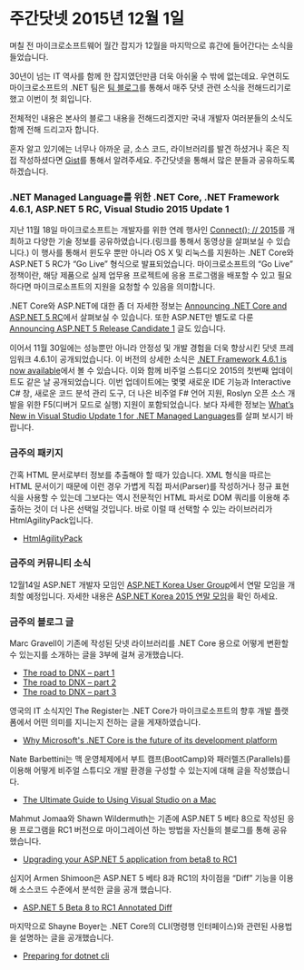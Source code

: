 # 주간닷넷 2015년 12월 1일

며칠 전 마이크로소프트웨어 월간 잡지가 12월을 마지막으로 휴간에 들어간다는 소식을 들었습니다. 

30년이 넘는 IT 역사를 함께 한 잡지였던만큼 더욱 아쉬울 수 밖에 없는데요. 우연히도 마이크로소프트의 .NET 팀은 [팀 블로그](http://blogs.msdn.com/b/dotnet)를 통해서 매주 닷넷 관련 소식을 전해드리기로 했고 이번이 첫 회입니다. 

전체적인 내용은 본사의 블로그 내용을 전해드리겠지만 국내 개발자 여러분들의 소식도 함께 전해 드리고자 합니다. 

혼자 알고 있기에는 너무나 아까운 글, 소스 코드, 라이브러리를 발견 하셨거나 혹은 직접 작성하셨다면 [Gist](https://gist.github.com/options/e9fc443b8c882157fe4a)를 통해서 알려주세요.
주간닷넷을 통해서 많은 분들과 공유하도록 하겠습니다.

### .NET Managed Language를 위한 .NET Core, .NET Framework 4.6.1, ASP.NET 5 RC, Visual Studio 2015 Update 1

지난 11월 18일 마이크로소프트는 개발자를 위한 연례 행사인 [Connect(); // 2015](https://channel9.msdn.com/Events/Visual-Studio/Connect-event-2015/)를 개최하고 다양한 기술 정보를 공유하였습니다.(링크를 통해서 동영상을 살펴보실 수 있습니다.) 이 행사를 통해서 윈도우 뿐만 아니라 OS X 및 리눅스를 지원하는 .NET Core와 ASP.NET 5 RC가 “Go Live” 형식으로 발표되었습니다. 마이크로소프트의 “Go Live” 정책이란, 해당 제품으로 실제 업무용 프로젝트에 응용 프로그램을 배포할 수 있고 필요하다면 마이크로소프트의 지원을 요청할 수 있음을 의미합니다.

.NET Core와 ASP.NET에 대한 좀 더 자세한 정보는 [Announcing .NET Core and ASP.NET 5 RC](http://blogs.msdn.com/b/dotnet/archive/2015/11/18/announcing-net-core-and-asp-net-5-rc.aspx)에서 살펴보실 수 있습니다.
또한 ASP.NET만 별도로 다룬 [Announcing ASP.NET 5 Release Candidate 1](http://blogs.msdn.com/b/webdev/archive/2015/11/18/announcing-asp-net-5-release-candidate-1.aspx) 글도 있습니다.

이어서 11월 30일에는 성능뿐만 아니라 안정성 및 개발 경험을 더욱 향상시킨 닷넷 프레임워크 4.6.1이 공개되었습니다. 이 버전의 상세한 소식은 [.NET Framework 4.6.1 is now available](http://blogs.msdn.com/b/dotnet/archive/2015/11/30/net-framework-4-6-1-is-now-available.aspx)에서 볼 수 있습니다. 이와 함께 비주얼 스튜디오 2015의 첫번째 업데이트도 같은 날 공개되었습니다. 이번 업데이트에는 몇몇 새로운 IDE 기능과 Interactive C# 창, 새로운 코드 분석 관리 도구, 더 나은 비주얼 F# 언어 지원, Roslyn 오픈 소스 개발을 위한 F5(디버거 모드로 실행) 지원이 포함되었습니다. 보다 자세한 정보는 [What’s New in Visual Studio Update 1 for .NET Managed Languages](http://blogs.msdn.com/b/dotnet/archive/2015/11/30/what-s-new-in-visual-studio-update-1-for-net-managed-languages.aspx)를 살펴 보시기 바랍니다.

### 금주의 패키지

간혹 HTML 문서로부터 정보를 추출해야 할 때가 있습니다. XML 형식을 따르는 HTML 문서이기 때문에 이런 경우 가볍게 직접 파서(Parser)를 작성하거나 정규 표현식을 사용할 수 있는데 그보다는 역시 전문적인 HTML 파서로 DOM 쿼리를 이용해 추출하는 것이 더 나은 선택일 것입니다. 바로 이럴 때 선택할 수 있는 라이브러리가 HtmlAgilityPack입니다.

* [HtmlAgilityPack](https://www.nuget.org/packages/HtmlAgilityPack/)

<script type="text/javascript" src="https://gist.github.com/bleroy/c5e8f2ebdbd694e0913f.js"></script>

### 금주의 커뮤니티 소식

12월14일 ASP.NET 개발자 모임인 [ASP.NET Korea User Group](https://www.facebook.com/groups/AspxKorea/)에서 연말 모임을 개최할 예정입니다. 자세한 내용은 [ASP.NET Korea 2015 연말 모임](https://www.facebook.com/groups/AspxKorea/events/)을 확인 하세요.

### 금주의 블로그 글

Marc Gravell이 기존에 작성된 닷넷 라이브러리를 .NET Core 용으로 어떻게 변환할 수 있는지를 소개하는 글을 3부에 걸쳐 공개했습니다.

* [The road to DNX – part 1](http://blog.marcgravell.com/2015/11/the-road-to-dnx-part-1.html)
* [The road to DNX – part 2](http://blog.marcgravell.com/2015/11/the-road-to-dnx-part-2.html)
* [The road to DNX – part 3](http://blog.marcgravell.com/2015/11/the-road-to-dnxpart-3.html)

영국의 IT 소식지인 The Register는 .NET Core가 마이크로소프트의 향후 개발 플랫폼에서 어떤 의미를 지니는지 전하는 글을 게재하였습니다.

* [Why Microsoft's .NET Core is the future of its development platform](http://www.theregister.co.uk/2015/11/20/microsoft_net_core_development_platform_fork/)

Nate Barbettini는 맥 운영체제에서 부트 캠프(BootCamp)와 패러렐즈(Parallels)를 이용해 어떻게 비주얼 스튜디오 개발 환경을 구성할 수 있는지에 대해 글을 작성했습니다.
* [The Ultimate Guide to Using Visual Studio on a Mac](https://stormpath.com/blog/ultimate-guide-to-using-visual-studio-on-a-mac/)

Mahmut Jomaa와 Shawn Wildermuth는 기존에 ASP.NET 5 베타 8으로 작성된 응용 프로그램을 RC1 버전으로 마이그레이션 하는 방법을 자신들의 블로그를 통해 공유 했습니다.
* [Upgrading your ASP.NET 5 application from beta8 to RC1](http://mjomaa.com/computer-science/frameworks/asp-net-mvc/157-upgrading-your-asp-net-5-application-from-beta8-to-rc1)

심지어 Armen Shimoon은 ASP.NET 5 베타 8과 RC1의 차이점을 “Diff” 기능을 이용해 소스코드 수준에서 분석한 글을 공개 했습니다.
* [ASP.NET 5 Beta 8 to RC1 Annotated Diff](http://dotnetliberty.com/index.php/2015/11/23/asp-net-5-beta-8-to-rc1-annotated-diff/)


마지막으로 Shayne Boyer는 .NET Core의 CLI(명령행 인터페이스)와 관련된 사용법을 설명하는 글을 공개했습니다.
* [Preparing for dotnet cli](http://tattoocoder.com/preparing-for-dotnet-cli/)

